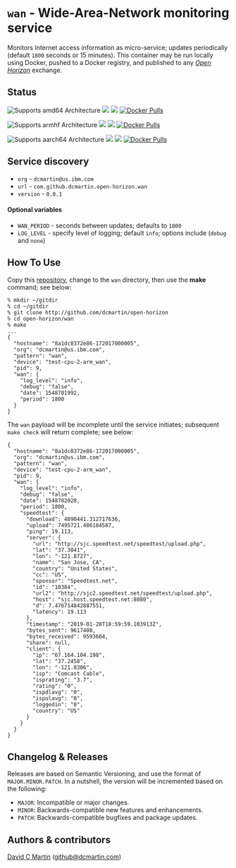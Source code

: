 # `wan` - Wide-Area-Network monitoring service

Monitors Internet access information as micro-service; updates periodically (default `1800` seconds or 15 minutes).  This container may be run locally using Docker, pushed to a Docker registry, and published to any [_Open Horizon_][open-horizon] exchange.

## Status

![Supports amd64 Architecture][amd64-shield]
[![](https://images.microbadger.com/badges/image/dcmartin/amd64_wan-beta.svg)](https://microbadger.com/images/dcmartin/amd64_wan-beta "Get your own image badge on microbadger.com")
[![](https://images.microbadger.com/badges/version/dcmartin/amd64_wan-beta.svg)](https://microbadger.com/images/dcmartin/amd64_wan-beta "Get your own version badge on microbadger.com")
[![Docker Pulls][pulls-amd64]][docker-amd64]

[docker-amd64]: https://hub.docker.com/r/dcmartin/amd64_wan-beta
[pulls-amd64]: https://img.shields.io/docker/pulls/dcmartin/amd64_wan-beta.svg

![Supports armhf Architecture][arm-shield]
[![](https://images.microbadger.com/badges/image/dcmartin/arm_wan-beta.svg)](https://microbadger.com/images/dcmartin/arm_wan-beta "Get your own image badge on microbadger.com")
[![](https://images.microbadger.com/badges/version/dcmartin/arm_wan-beta.svg)](https://microbadger.com/images/dcmartin/arm_wan-beta "Get your own version badge on microbadger.com")
[![Docker Pulls][pulls-arm]][docker-arm]

[docker-arm]: https://hub.docker.com/r/dcmartin/arm_wan-beta
[pulls-arm]: https://img.shields.io/docker/pulls/dcmartin/arm_wan-beta.svg

![Supports aarch64 Architecture][arm64-shield]
[![](https://images.microbadger.com/badges/image/dcmartin/arm64_wan-beta.svg)](https://microbadger.com/images/dcmartin/arm64_wan-beta "Get your own image badge on microbadger.com")
[![](https://images.microbadger.com/badges/version/dcmartin/arm64_wan-beta.svg)](https://microbadger.com/images/dcmartin/arm64_wan-beta "Get your own version badge on microbadger.com")
[![Docker Pulls][pulls-arm64]][docker-arm64]

[docker-arm64]: https://hub.docker.com/r/dcmartin/arm64_wan-beta
[pulls-arm64]: https://img.shields.io/docker/pulls/dcmartin/arm64_wan-beta.svg

[arm64-shield]: https://img.shields.io/badge/aarch64-yes-green.svg
[amd64-shield]: https://img.shields.io/badge/amd64-yes-green.svg
[arm-shield]: https://img.shields.io/badge/armhf-yes-green.svg

## Service discovery
+ `org` - `dcmartin@us.ibm.com`
+ `url` - `com.github.dcmartin.open-horizon.wan`
+ `version` - `0.0.1`

#### Optional variables
+ `WAN_PERIOD` - seconds between updates; defaults to `1800`
+ `LOG_LEVEL` - specify level of logging; default `info`; options include (`debug` and `none`)
## How To Use

Copy this [repository][repository], change to the `wan` directory, then use the **make** command; see below:

```
% mkdir ~/gitdir
% cd ~/gitdir
% git clone http://github.com/dcmartin/open-horizon
% cd open-horizon/wan
% make
...
{
  "hostname": "8a1dc0372e86-172017000005",
  "org": "dcmartin@us.ibm.com",
  "pattern": "wan",
  "device": "test-cpu-2-arm_wan",
  "pid": 9,
  "wan": {
    "log_level": "info",
    "debug": "false",
    "date": 1548701992,
    "period": 1800
  }
}
```
The `wan` payload will be incomplete until the service initiates; subsequent `make check` will return complete; see below:
```
{
  "hostname": "8a1dc0372e86-172017000005",
  "org": "dcmartin@us.ibm.com",
  "pattern": "wan",
  "device": "test-cpu-2-arm_wan",
  "pid": 9,
  "wan": {
    "log_level": "info",
    "debug": "false",
    "date": 1548702028,
    "period": 1800,
    "speedtest": {
      "download": 4890441.312717636,
      "upload": 7495721.486184587,
      "ping": 19.113,
      "server": {
        "url": "http://sjc.speedtest.net/speedtest/upload.php",
        "lat": "37.3041",
        "lon": "-121.8727",
        "name": "San Jose, CA",
        "country": "United States",
        "cc": "US",
        "sponsor": "Speedtest.net",
        "id": "10384",
        "url2": "http://sjc2.speedtest.net/speedtest/upload.php",
        "host": "sjc.host.speedtest.net:8080",
        "d": 7.476714842887551,
        "latency": 19.113
      },
      "timestamp": "2019-01-28T18:59:59.103913Z",
      "bytes_sent": 9617408,
      "bytes_received": 9593604,
      "share": null,
      "client": {
        "ip": "67.164.104.198",
        "lat": "37.2458",
        "lon": "-121.8306",
        "isp": "Comcast Cable",
        "isprating": "3.7",
        "rating": "0",
        "ispdlavg": "0",
        "ispulavg": "0",
        "loggedin": "0",
        "country": "US"
      }
    }
  }
}
```

## Changelog & Releases

Releases are based on Semantic Versioning, and use the format
of ``MAJOR.MINOR.PATCH``. In a nutshell, the version will be incremented
based on the following:

- ``MAJOR``: Incompatible or major changes.
- ``MINOR``: Backwards-compatible new features and enhancements.
- ``PATCH``: Backwards-compatible bugfixes and package updates.

## Authors & contributors

[David C Martin][dcmartin] (github@dcmartin.com)

[userinput]: https://github.com/dcmartin/open-horizon/blob/master/wan/userinput.json
[service-json]: https://github.com/dcmartin/open-horizon/blob/master/wan/service.json
[build-json]: https://github.com/dcmartin/open-horizon/blob/master/wan/build.json
[dockerfile]: https://github.com/dcmartin/open-horizon/blob/master/wan/Dockerfile


[dcmartin]: https://github.com/dcmartin
[edge-fabric]: https://console.test.cloud.ibm.com/docs/services/edge-fabric/getting-started.html
[edge-install]: https://console.test.cloud.ibm.com/docs/services/edge-fabric/adding-devices.html
[edge-slack]: https://ibm-appsci.slack.com/messages/edge-fabric-users/
[ibm-apikeys]: https://console.bluemix.net/iam/#/apikeys
[ibm-registration]: https://console.bluemix.net/registration/
[issue]: https://github.com/dcmartin/open-horizon/issues
[macos-install]: http://pkg.bluehorizon.network/macos
[open-horizon]: http://github.com/open-horizon/
[repository]: https://github.com/dcmartin/open-horizon
[setup]: https://github.com/dcmartin/open-horizon/blob/master/setup/README.md
